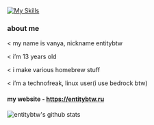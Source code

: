 [![My Skills](https://skillicons.dev/icons?i=py,html,css,linux,ps,ae,lua)](https://entitybtw.ru)
### about me

< my name is vanya, nickname entitybtw

< i’m 13 years old

< i make various homebrew stuff

< i’m a technofreak, linux user(i use bedrock btw)

#### my website - https://entitybtw.ru
![entitybtw's github stats](https://github-readme-stats.vercel.app/api?username=entitybtw&show_icons=true&theme=merko&hide_border=true&custom_title=entitybtw%27s%20github%20stats)
